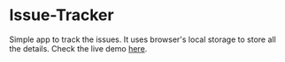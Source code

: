 # Issue-Tracker

Simple app to track the issues. It uses browser's local storage to store all the details. Check the live demo [here](https://madi031.github.io/Issue-Tracker/).
